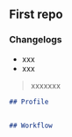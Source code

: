 ## First repo


### Changelogs 

- xxx
- xxx


> xxxxxxx


```markdown
## Profile


## Workflow




```